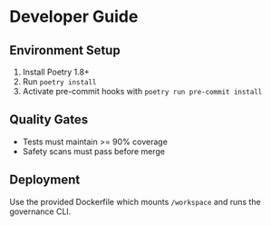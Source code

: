# Developer Guide

## Environment Setup
1. Install Poetry 1.8+
2. Run `poetry install`
3. Activate pre-commit hooks with `poetry run pre-commit install`

## Quality Gates
- Tests must maintain >= 90% coverage
- Safety scans must pass before merge

## Deployment
Use the provided Dockerfile which mounts `/workspace` and runs the governance CLI.
